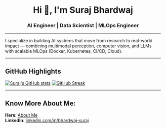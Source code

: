 <h1 align="center">Hi 👋, I'm Suraj Bhardwaj</h1>
<h3 align="center">AI Engineer | Data Scientist | MLOps Engineer </h3>

---

I specialize in building AI systems that move from research to real-world impact — combining multimodal perception, computer vision, and LLMs with scalable MLOps (Docker, Kubernetes, CI/CD, Cloud).

---

## GitHub Highlights 
[![Suraj's GitHub stats](https://github-readme-stats.vercel.app/api?username=SurajBhar&show_icons=true&count_private=true&theme=default)](https://github.com/anuraghazra/github-readme-stats) 
[![GitHub Streak](https://github-readme-streak-stats.herokuapp.com/?user=SurajBhar&theme=default)](https://git.io/streak-stats)

---
## Know More About Me:

**Here**: [About Me](https://surajbhar.github.io/)  
**LinkedIn**: [linkedin.com/in/bhardwaj-suraj](https://www.linkedin.com/in/bhardwaj-suraj)
